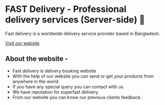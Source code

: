 <!-- ![Logo](https://i.ibb.co/0M4Cwpm/logo.png) -->

# FAST Delivery - Professional delivery services (Server-side) 🚚

Fast delivery is a worldwide delivery service provider based in Bangladesh.

[Visit our website](https://awesome-mayer-0d3c7a.netlify.app/)

## About the website -

- Fast delivery is delivery booking website
- With the help of our website you can send or get your products from anywhere in the world
- If you have any special query you can contact with us.
- We have reputation for superfast delivery.
- From our website you can know our previous clients feedback.


